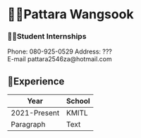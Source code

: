 <h1>👱‍♂️Pattara Wangsook</h1>
<h3>🧑‍💻Student Internships</h3>

<p>Phone: 080-925-0529 Address: ???<br>E-mail pattara2546za@hotmail.com</p>

<h2>💬Experience</h2>

| Year        | School      |
| ----------- | ----------- |
| 2021-Present| KMITL       |
| Paragraph   | Text        |